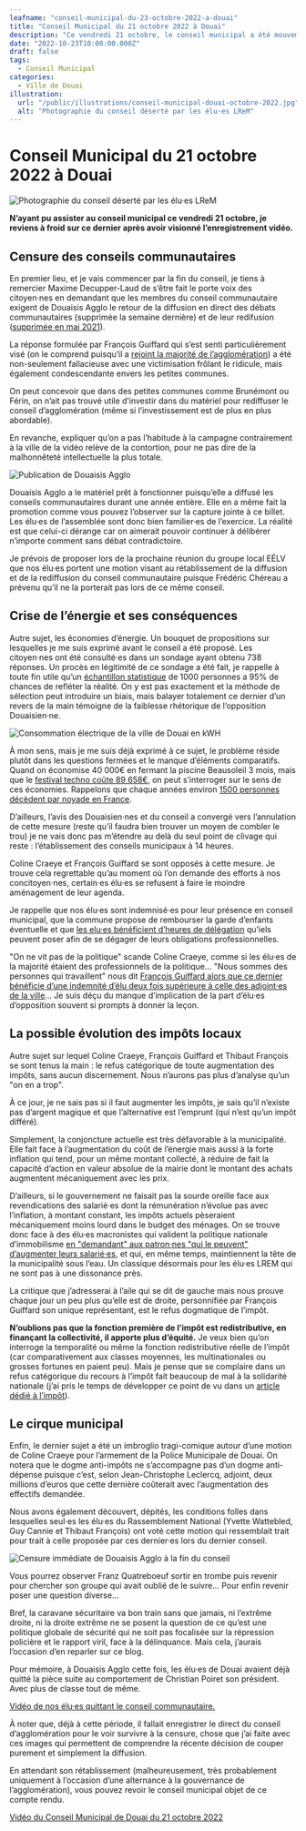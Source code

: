 ```yaml
---
leafname: "conseil-municipal-du-23-octobre-2022-a-douai"
title: "Conseil Municipal du 21 octobre 2022 à Douai"
description: "Ce vendredi 21 octobre, le conseil municipal a été mouvementé mais révélateur d’un certain nombre de postures difficilement tenables. Mes impressions."
date: "2022-10-23T10:00:00.000Z"
draft: false
tags:
  - Conseil Municipal
categories:
  - Ville de Douai
illustration:
  url: "/public/illustrations/conseil-municipal-douai-octobre-2022.jpg"
  alt: "Photographie du conseil déserté par les élu·es LReM"
---
```


# Conseil Municipal du 21 octobre 2022 à Douai

![Photographie du conseil déserté par les élu·es LReM](/public/illustrations/conseil-municipal-douai-octobre-2022.jpg "🖼➡️")

**N’ayant pu assister au conseil municipal ce vendredi 21 octobre, je reviens à froid sur ce dernier après avoir visionné l’enregistrement vidéo.**

## Censure des conseils communautaires

En premier lieu, et je vais commencer par la fin du conseil, je tiens à remercier Maxime Decupper-Laud de s’être fait le porte voix des citoyen·nes en demandant que les membres du conseil communautaire exigent de Douaisis Agglo le retour de la diffusion en direct des débats communautaires (supprimée la semaine dernière) et de leur redifusion ([supprimée en mai 2021](https://nicolasfroidure.fr/blog/de-la-retransmission-des-conseils-communautaires)).

La réponse formulée par François Guiffard qui s’est senti particulièrement visé (on le comprend puisqu’il a [rejoint la majorité de l’agglomération](https://nicolasfroidure.fr/blog/tout-n-est-pas-possible-en-politique)) a été non-seulement fallacieuse avec une victimisation frôlant le ridicule, mais également condescendante envers les petites communes.

On peut concevoir que dans des petites communes comme Brunémont ou Férin, on n’ait pas trouvé utile d’investir dans du matériel pour rediffuser le conseil d’agglomération (même si l’investissement est de plus en plus abordable).

En revanche, expliquer qu’on a pas l’habitude à la campagne contrairement à la ville de la vidéo relève de la contortion, pour ne pas dire de la malhonnêteté intellectuelle la plus totale.

![Publication de Douaisis Agglo](/public/illustrations/annonce-diffusion-conseil.jpg "🖼➡️▮")

Douaisis Agglo a le matériel prêt à fonctionner puisqu’elle a diffusé les conseils communautaires durant une année entière. Elle en a même fait la promotion comme vous pouvez l’observer sur la capture jointe à ce billet. Les élu·es de l’assemblée sont donc bien familier·es de l’exercice. La réalité est que celui-ci dérange car on aimerait pouvoir continuer à délibérer n’importe comment sans débat contradictoire.

Je prévois de proposer lors de la prochaine réunion du groupe local EÉLV que nos élu·es portent une motion visant au rétablissement de la diffusion et de la rediffusion du conseil communautaire puisque Frédéric Chéreau a prévenu qu’il ne la porterait pas lors de ce même conseil.

## Crise de l’énergie et ses conséquences

Autre sujet, les économies d’énergie. Un bouquet de propositions sur lesquelles je me suis exprimé avant le conseil a été proposé. Les citoyen·nes ont été consulté·es dans un sondage ayant obtenu 738 réponses. Un procès en légitimité de ce sondage a été fait, je rappelle à toute fin utile qu’un [échantillon statistique](<https://fr.wikipedia.org/wiki/%C3%89chantillon_(statistiques)>) de 1000 personnes a 95% de chances de refléter la réalité. On y est pas exactement et la méthode de sélection peut introduire un biais, mais balayer totalement ce dernier d’un revers de la main témoigne de la faiblesse rhétorique de l’opposition Douaisien·ne.

![Consommation électrique de la ville de Douai en kWH](/public/illustrations/consommation-energie-electrique-douai.png)

À mon sens, mais je me suis déjà exprimé à ce sujet, le problème réside plutôt dans les questions fermées et le manque d’éléments comparatifs. Quand on économise 40 000€ en fermant la piscine Beausoleil 3 mois, mais que le [festival techno coûte 89 658€](https://nicolasfroidure.fr/blog/un-festival-electronique-a-douai), on peut s’interroger sur le sens de ces économies. Rappelons que chaque années environ [1500 personnes décèdent par noyade en France](https://solidarites-sante.gouv.fr/actualites/presse/communiques-de-presse/article/resultats-de-l-enquete-noyades-2021-la-prevention-reste-primordiale).

D’ailleurs, l’avis des Douaisien·nes et du conseil a convergé vers l’annulation de cette mesure (reste qu’il faudra bien trouver un moyen de combler le trou) je ne vais donc pas m’étendre au delà du seul point de clivage qui reste : l’établissement des conseils municipaux à 14 heures.

Coline Craeye et François Guiffard se sont opposés à cette mesure. Je trouve cela regrettable qu’au moment où l’on demande des efforts à nos concitoyen·nes, certain·es élu·es se refusent à faire le moindre aménagement de leur agenda.

Je rappelle que nos élu·es sont indemnisé·es pour leur présence en conseil municipal, que la commune propose de rembourser la garde d’enfants éventuelle et que [les elu·es bénéficient d’heures de délégation](https://www.demarches.interieur.gouv.fr/particuliers/elu-local-salarie-absence-credits-heures) qu’iels peuvent poser afin de se dégager de leurs obligations professionnelles.

"On ne vit pas de la politique" scande Coline Craeye, comme si les élu·es de la majorité étaient des professionnels de la politique… "Nous sommes des personnes qui travaillent" nous dit [François Guiffard alors que ce dernier bénéficie d’une indemnité d’élu deux fois supérieure à celle des adjoint·es de la ville](./tout-n-est-pas-possible-en-politique)… Je suis déçu du manque d’implication de la part d’élu·es d’opposition souvent si prompts à donner la leçon.

## La possible évolution des impôts locaux

Autre sujet sur lequel Coline Craeye, François Guiffard et Thibaut François se sont tenus la main : le refus catégorique de toute augmentation des impôts, sans aucun discernement. Nous n’aurons pas plus d’analyse qu’un "on en a trop".

À ce jour, je ne sais pas si il faut augmenter les impôts, je sais qu’il n’existe pas d’argent magique et que l’alternative est l’emprunt (qui n’est qu’un impôt différé).

Simplement, la conjoncture actuelle est très défavorable à la municipalité. Elle fait face à l’augmentation du coût de l’énergie mais aussi à la forte inflation qui tend, pour un même montant collecté, à réduire de fait la capacité d’action en valeur absolue de la mairie dont le montant des achats augmentent mécaniquement avec les prix.

D’ailleurs, si le gouvernement ne faisait pas la sourde oreille face aux revendications des salarié·es dont la rémunération n’évolue pas avec l’inflation, à montant constant, les impôts actuels pèseraient mécaniquement moins lourd dans le budget des ménages. On se trouve donc face à des élu·es macronistes qui valident la politique nationale d’immobilisme [en "demandant" aux patron·nes "qui le peuvent" d’augmenter leurs salarié·es](https://www.publicsenat.fr/article/parlementaire/elisabeth-borne-toutes-les-entreprises-qui-le-peuvent-doivent-augmenter-les), et qui, en même temps, maintiennent la tête de la municipalité sous l’eau. Un classique désormais pour les élu·es LREM qui ne sont pas à une dissonance près.

La critique que j’adresserai à l’aile qui se dit de gauche mais nous prouve chaque jour un peu plus qu’elle est de droite, personnifiée par François Guiffard son unique représentant, est le refus dogmatique de l’impôt.

**N’oublions pas que la fonction première de l’impôt est redistributive, en finançant la collectivité, il apporte plus d’équité.** Je veux bien qu’on interroge la temporalité ou même la fonction redistributive réelle de l’impôt (car comparativement aux classes moyennes, les multinationales ou grosses fortunes en paient peu). Mais je pense que se complaire dans un refus catégorique du recours à l’impôt fait beaucoup de mal à la solidarité nationale (j’ai pris le temps de développer ce point de vu dans un [article dédié à l’impôt](./trop-d-impots-a-douai)).

## Le cirque municipal

Enfin, le dernier sujet a été un imbroglio tragi-comique autour d’une motion de Coline Craeye pour l’armement de la Police Municipale de Douai. On notera que le dogme anti-impôts ne s’accompagne pas d’un dogme anti-dépense puisque c’est, selon Jean-Christophe Leclercq, adjoint, deux millions d’euros que cette dernière coûterait avec l’augmentation des effectifs demandée.

Nous avons également découvert, dépités, les conditions folles dans lesquelles seul·es les élu·es du Rassemblement National (Yvette Wattebled, Guy Cannie et Thibaut François) ont voté cette motion qui ressemblait trait pour trait à celle proposée par ces dernier·es lors du dernier conseil.

![Censure immédiate de Douaisis Agglo à la fin du conseil](/public/illustrations/conseil-communautaire-censure.svg)

Vous pourrez observer Franz Quatreboeuf sortir en trombe puis revenir pour chercher son groupe qui avait oublié de le suivre… Pour enfin revenir poser une question diverse…

Bref, la caravane sécuritaire va bon train sans que jamais, ni l’extrême droite, ni la droite extrême ne se posent la question de ce qu’est une politique globale de sécurité qui ne soit pas focalisée sur la répression policière et le rapport viril, face à la délinquance. Mais cela, j’aurais l’occasion d’en reparler sur ce blog.

Pour mémoire, à Douaisis Agglo cette fois, les élu·es de Douai avaient déjà quitté la pièce suite au comportement de Christian Poiret son président. Avec plus de classe tout de même.

[Vidéo de nos élu·es quittant le conseil communautaire.](https://www.youtube.com/watch?v=5fc_LCJvb0M&start=730 "📺")

À noter que, déjà à cette période, il fallait enregistrer le direct du conseil d’agglomération pour le voir survivre à la censure, chose que j’ai faite avec ces images qui permettent de comprendre la récente décision de couper purement et simplement la diffusion.

En attendant son rétablissement (malheureusement, très probablement uniquement à l’occasion d’une alternance à la gouvernance de l’agglomération), vous pouvez revoir le conseil municipal objet de ce compte rendu.

[Vidéo du Conseil Municipal de Douai du 21 octobre 2022](https://www.youtube.com/watch?v=G8u8qboKL2E)
